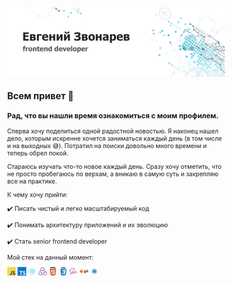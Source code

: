 <img src="https://raw.githubusercontent.com/Zvonarev23/Zvonarev23/master/шапка.jpg" alt="Banner about Evgeniy Zvonarev">


## Всем привет :wave: 

### Рад, что вы нашли время ознакомиться с моим профилем.

Сперва хочу поделиться одной радостной новостью. Я наконец нашел дело, которым искренне хочется заниматься каждый день (в том числе и на выходных :sweat_smile:). Потратил на поиски довольно много времени и теперь обрел покой.

Стараюсь изучать что-то новое каждый день. Сразу хочу отметить, что не просто пробегаюсь по верхам, а вникаю в самую суть и закрепляю все на практике. 

К чему хочу прийти:

:heavy_check_mark: Писать чистый и легко масштабируемый код

:heavy_check_mark: Понимать архитектуру приложений и их эволюцию

:heavy_check_mark: Стать senior frontend developer

Мой стек на данный момент:

<code><img height="20" src="https://raw.githubusercontent.com/github/explore/80688e429a7d4ef2fca1e82350fe8e3517d3494d/topics/javascript/javascript.png"></code>
<code><img height="20" src="https://raw.githubusercontent.com/github/explore/80688e429a7d4ef2fca1e82350fe8e3517d3494d/topics/typescript/typescript.png"></code>
<code><img height="20" src="https://raw.githubusercontent.com/github/explore/80688e429a7d4ef2fca1e82350fe8e3517d3494d/topics/react/react.png"></code>
<code><img height="20" src="https://raw.githubusercontent.com/github/explore/80688e429a7d4ef2fca1e82350fe8e3517d3494d/topics/redux/redux.png"></code>
<code><img height="20" src="https://raw.githubusercontent.com/github/explore/80688e429a7d4ef2fca1e82350fe8e3517d3494d/topics/html/html.png"></code>
<code><img height="20" src="https://raw.githubusercontent.com/github/explore/5c058a388828bb5fde0bcafd4bc867b5bb3f26f3/topics/css/css.png"></code>
<code><img height="20" src="https://raw.githubusercontent.com/github/explore/5c058a388828bb5fde0bcafd4bc867b5bb3f26f3/topics/sass/sass.png"></code>
<code><img height="20" src="https://raw.githubusercontent.com/github/explore/80688e429a7d4ef2fca1e82350fe8e3517d3494d/topics/git/git.png"></code>
<code><img height="20" src="https://raw.githubusercontent.com/github/explore/80688e429a7d4ef2fca1e82350fe8e3517d3494d/topics/webpack/webpack.png"></code>


